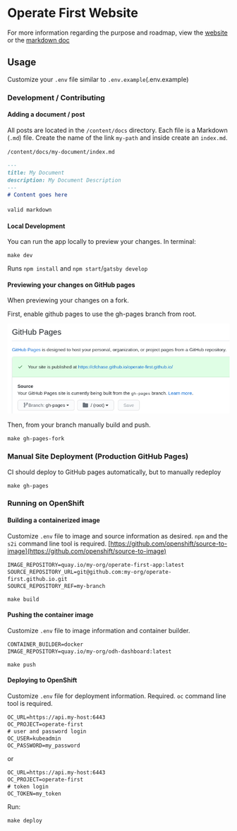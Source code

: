 Operate First Website
=======================
For more information regarding the purpose and roadmap, view the [website](https://operate-first.github.io/) or the [markdown doc](https://github.com/operate-first/operate-first.github.io/blob/master/content/docs/operate-first/index.md)


## Usage
Customize your `.env` file similar to `.env.example`(.env.example)


### Development / Contributing

#### Adding a document / post

All  posts are located in the `/content/docs` directory. Each file is a Markdown (`.md`) file.  Create the name of the link `my-path` and inside create an `index.md`.

`/content/docs/my-document/index.md`
```markdown
---
title: My Document
description: My Document Description
---
# Content goes here

valid markdown

```

#### Local Development
You can run the app locally to preview your changes. 
In terminal:
```shell script
make dev
``` 
Runs `npm install` and `npm start`/`gatsby develop`

#### Previewing your changes on GitHub pages
When previewing your changes on a fork.

First, enable github pages to use the gh-pages branch from root.  

![](misc/gh-pages-fork.png)

Then, from your branch manually build and push.
```shell script
make gh-pages-fork
```

### Manual Site Deployment (Production GitHub Pages)
CI should deploy to GitHub pages automatically, but to manually redeploy
```shell script
make gh-pages
```

### Running on OpenShift

#### Building a containerized image
Customize `.env` file to image and source information as desired. `npm` and the `s2i` command line tool is required.  [https://github.com/openshift/source-to-image](https://github.com/openshift/source-to-image)
```.env
IMAGE_REPOSITORY=quay.io/my-org/operate-first-app:latest
SOURCE_REPOSITORY_URL=git@github.com:my-org/operate-first.github.io.git
SOURCE_REPOSITORY_REF=my-branch
```
```shell script
make build
```

#### Pushing the container image
Customize `.env` file to image information and container builder.
```.env
CONTAINER_BUILDER=docker
IMAGE_REPOSITORY=quay.io/my-org/odh-dashboard:latest
```
```shell script
make push
```

#### Deploying to OpenShift
Customize `.env` file for deployment information.  Required.  `oc` command line tool is required.
```.env
OC_URL=https://api.my-host:6443
OC_PROJECT=operate-first
# user and password login
OC_USER=kubeadmin
OC_PASSWORD=my_password
```
or
```.env
OC_URL=https://api.my-host:6443
OC_PROJECT=operate-first
# token login
OC_TOKEN=my_token
```
Run:
```shell script
make deploy
```